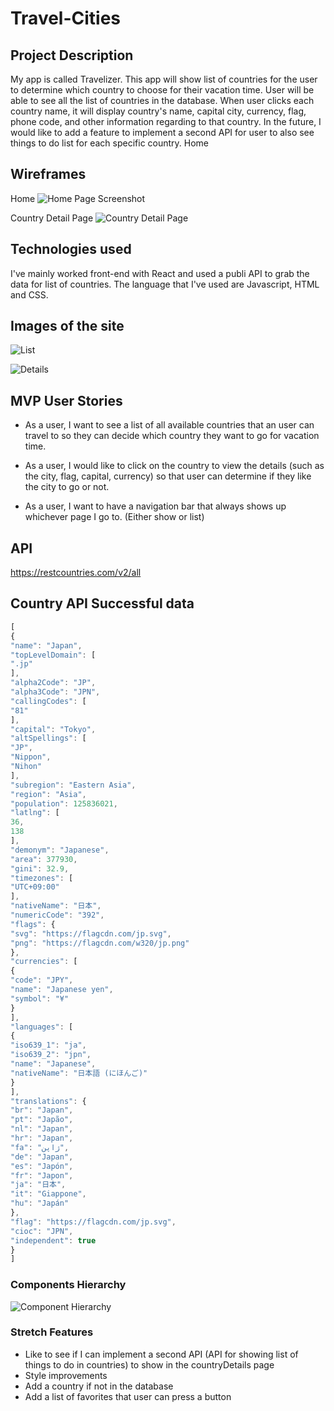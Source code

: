 # Travel-Cities

## Project Description
My app is called Travelizer. This app will show list of countries for the user to determine which country to choose for their vacation time. User will be able to see all the list of countries in the database. When user clicks each country name, it will display country's name, capital city, currency, flag, phone code, and other information regarding to that country. In the future, I would like to add a feature to implement a second API for user to also see things to do list for each specific country.
Home

## Wireframes
Home
![Home Page Screenshot](https://github.com/Tiranoe/Travel-Cities/blob/main/assets/Home%20wireframe.png?raw=true)

Country Detail Page
![Country Detail Page](https://github.com/Tiranoe/Travel-Cities/blob/main/assets/Country%20Details.png?raw=true)

## Technologies used
I've mainly worked front-end with React and used a publi API to grab the data for list of countries. The language that I've used are Javascript, HTML and CSS.

## Images of the site
![List](assets/List.png)

![Details](assets/Details.png)

## MVP User Stories
* As a user, I want to see a list of all available countries that an user can travel to so they can decide which country they want to go for vacation time.

* As a user, I would like to click on the country to view the details (such as the city, flag, capital, currency) so that user can determine if they like the city to go or not.

* As a user, I want to have a navigation bar that always shows up whichever page I go to. (Either show or list)

## API
https://restcountries.com/v2/all

## Country API Successful data
```javascript
[
{
"name": "Japan",
"topLevelDomain": [
".jp"
],
"alpha2Code": "JP",
"alpha3Code": "JPN",
"callingCodes": [
"81"
],
"capital": "Tokyo",
"altSpellings": [
"JP",
"Nippon",
"Nihon"
],
"subregion": "Eastern Asia",
"region": "Asia",
"population": 125836021,
"latlng": [
36,
138
],
"demonym": "Japanese",
"area": 377930,
"gini": 32.9,
"timezones": [
"UTC+09:00"
],
"nativeName": "日本",
"numericCode": "392",
"flags": {
"svg": "https://flagcdn.com/jp.svg",
"png": "https://flagcdn.com/w320/jp.png"
},
"currencies": [
{
"code": "JPY",
"name": "Japanese yen",
"symbol": "¥"
}
],
"languages": [
{
"iso639_1": "ja",
"iso639_2": "jpn",
"name": "Japanese",
"nativeName": "日本語 (にほんご)"
}
],
"translations": {
"br": "Japan",
"pt": "Japão",
"nl": "Japan",
"hr": "Japan",
"fa": "ژاپن",
"de": "Japan",
"es": "Japón",
"fr": "Japon",
"ja": "日本",
"it": "Giappone",
"hu": "Japán"
},
"flag": "https://flagcdn.com/jp.svg",
"cioc": "JPN",
"independent": true
}
]
```

### Components Hierarchy
![Component Hierarchy](https://github.com/Tiranoe/Travel-Cities/blob/main/assets/Components%20Diagram.png?raw=true)


### Stretch Features
* Like to see if I can implement a second API (API for showing list of things to do in countries) to show in the countryDetails page
* Style improvements
* Add a country if not in the database
* Add a list of favorites that user can press a button